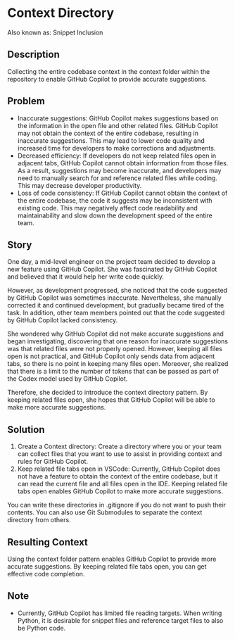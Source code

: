 # Context Directory

Also known as: Snippet Inclusion

## Description

Collecting the entire codebase context in the context folder within the repository to enable GitHub Copilot to provide accurate suggestions.

## Problem

* Inaccurate suggestions:
  GitHub Copilot makes suggestions based on the information in the open file and other related files. GitHub Copilot may not obtain the context of the entire codebase, resulting in inaccurate suggestions. This may lead to lower code quality and increased time for developers to make corrections and adjustments.
* Decreased efficiency:
  If developers do not keep related files open in adjacent tabs, GitHub Copilot cannot obtain information from those files. As a result, suggestions may become inaccurate, and developers may need to manually search for and reference related files while coding. This may decrease developer productivity.
* Loss of code consistency:
  If GitHub Copilot cannot obtain the context of the entire codebase, the code it suggests may be inconsistent with existing code. This may negatively affect code readability and maintainability and slow down the development speed of the entire team.

## Story

One day, a mid-level engineer on the project team decided to develop a new feature using GitHub Copilot. She was fascinated by GitHub Copilot and believed that it would help her write code quickly.

However, as development progressed, she noticed that the code suggested by GitHub Copilot was sometimes inaccurate. Nevertheless, she manually corrected it and continued development, but gradually became tired of the task. In addition, other team members pointed out that the code suggested by GitHub Copilot lacked consistency.

She wondered why GitHub Copilot did not make accurate suggestions and began investigating, discovering that one reason for inaccurate suggestions was that related files were not properly opened. However, keeping all files open is not practical, and GitHub Copilot only sends data from adjacent tabs, so there is no point in keeping many files open. Moreover, she realized that there is a limit to the number of tokens that can be passed as part of the Codex model used by GitHub Copilot.

Therefore, she decided to introduce the context directory pattern. By keeping related files open, she hopes that GitHub Copilot will be able to make more accurate suggestions.

## Solution

1. Create a Context directory:
Create a directory where you or your team can collect files that you want to use to assist in providing context and rules for GitHub Copilot.
1. Keep related file tabs open in VSCode:
Currently, GitHub Copilot does not have a feature to obtain the context of the entire codebase, but it can read the current file and all files open in the IDE. Keeping related file tabs open enables GitHub Copilot to make more accurate suggestions.

You can write these directories in .gitignore if you do not want to push their contents.
You can also use Git Submodules to separate the context directory from others.

## Resulting Context

Using the context folder pattern enables GitHub Copilot to provide more accurate suggestions. By keeping related file tabs open, you can get effective code completion.

## Note

* Currently, GitHub Copilot has limited file reading targets. When writing Python, it is desirable for snippet files and reference target files to also be Python code.
